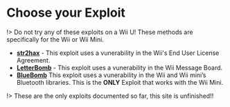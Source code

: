 # Choose your Exploit

!> Do not try any of these exploits on a Wii U! These methods are specifically for the Wii or Wii Mini.

- **[str2hax](/str2hax)** - This exploit uses a vunerability in the Wii's End User License Agreement.
- **[LetterBomb](/letterbomb)** - This exploit uses a vunerability in the Wii Message Board.
- **[BlueBomb](/bluebomb)** This exploit uses a vunerability in the Wii and Wii mini’s Bluetooth libraries. This is the **ONLY** Exploit that works with the Wii Mini.

!> These are the only exploits documented so far, this site is unfinished!!